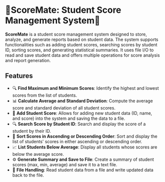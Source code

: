 # **📝ScoreMate: Student Score Management System💯**

**ScoreMate** is a student score management system designed to store, analyze, and generate reports based on student data. The system supports functionalities such as adding student scores, searching scores by student ID, sorting scores, and generating statistical summaries. It uses file I/O to read and save student data and offers multiple operations for score analysis and report generation.


## Features

- 🔍 **Find Maximum and Minimum Scores**: Identify the highest and lowest scores from the list of students.
- 📊 **Calculate Average and Standard Deviation**: Compute the average score and standard deviation of all student scores.
- 📝 **Add Student Score**: Allows for adding new student data (ID, name, and score) into the system and saving the data to a file.
- 🔍 **Search Score by Student ID**: Search and display the score of a student by their ID.
- 🔢 **Sort Scores in Ascending or Descending Order**: Sort and display the list of students' scores in either ascending or descending order.
- 📈 **List Students Below Average**: Display all students whose scores are below the average score.
- ⚙️ **Generate Summary and Save to File**: Create a summary of student scores (max, min, average) and save it to a text file.
- 📂 **File Handling**: Read student data from a file and write updated data back to the file.


